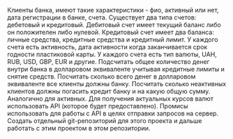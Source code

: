 Клиенты банка, имеют такие характеристики - фио, активный или нет, дата регистрации в банке, счета. Существует два типа счетов: дебетовый и кредитовый. Дебитовый счет имеет текущий баланс либо он положителен либо нулевой. Кредитовый счет имеет два баланса: личные средства, кредитные средства и кредитный лимит. У каждого счета есть активность, дата активности когда заканчивается срок годности пластиковой карты. У каждого счета есть тип валюты, UAH, RUB, USD, GBP, EUR и другие. Подсчитать общее количество денег внутри банка в долларовом эквиваленте учитывая кредитные лимиты и снятие средств. Посчитать сколько всего денег в долларовом эквиваленте все клиенты должны банку. Посчитать сколько неактивных клиентов должны погасить кредит банку и на какую общую сумму. Аналогично для активных. Для получения актуальных курсов валют использовать API (которое будет предоставлено). Промисы использовать для работы с API в целях отправки запросов на сервер. Создать отдельный git-репозиторий для этого проекта и дальше работать с этим проектом в этом репозитории.
